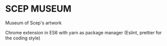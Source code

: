 # SCEP MUSEUM

Museum of Scep's artwork

Chrome extension in ES6 with yarn as package manager
(Eslint, prettier for the coding style)
